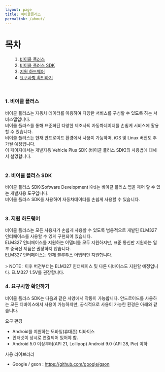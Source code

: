 ```yaml
---
layout: page
title: 비이클플러스
permalink: /about/
---
```


<h1>목차</h1>
 <ul>
	<ol type="1" start="1">
 		<li><a href="#title_1">비이클 플러스</a></li>
		<li><a href="#title_2">비이클 플러스 SDK</a></li>
		<li><a href="#title_3">지원 하드웨어</a></li>
        <li><a href="#title_4">요구사항 확인하기</a></li>
	</ol>
 </ul>
<br>

<h3><div id="title_1">1. 비이클 플러스</div></h3>
비이클 플러스는 자동차 데이터를 이용하여 다양한 서비스를 구성할 수 있도록 하는 서비스앱입니다.<br>
비이클 플러스를 통해 표준화된 다양한 제조사의 자동차데이터를 손쉽게 서비스에 활용할 수 있습니다. <br>
비이클 플러스는 현재 안드로이드 환경에서 사용이 가능하며, iOS 및 Linux 버전도 추가될 예정입니다. <br>
이 페이지에서는 개발자용 Vehicle Plus SDK (비이클 플러스 SDK)의 사용법에 대해서 설명합니다.<br>
<br>

<h3><div id="title_2">2. 비이클 플러스 SDK</div></h3>
비이클 플러스 SDK(Software Development Kit)는 비이클 플러스 앱을 제어 할 수 있는 개발자용 도구입니다.<br>
비이클 플러스 SDK를 사용하여 자동차데이터를 손쉽게 사용할 수 있습니다.
<br>
<br>

<h3><div id="title_3">3. 지원 하드웨어</div></h3>
비이클 플러스는 모든 사용자가 손쉽게 사용할 수 있도록 범용적으로 개발된 ELM327 인터페이스를 사용할 수 있게 구현되어 있습니다. <br> 
ELM327 인터페이스를 지원하는 어댑터를 모두 지원하지만, 표준 통신만 지원하는 일부 중국산 제품은 권장하지 않습니다. <br>
ELM327 인터페이스는 현재 블루투스 어댑터만 지원합니다.<br>
<br>
> NOTE : 이후 버전부터는 ELM327 인터페이스 및 다른 디바이스도 지원할 예정입니다. ELM327 1.5V를 권장합니다.

<br>
<h3><div id="title_4">4. 요구사항 확인하기</div></h3>
비이클 플러스 SDK는 다음과 같은 사양에서 작동이 가능합니다. 안드로이드를 사용하는 모든 디바이스에서 사용이 가능하지만, 공식적으로 사용이 가능한 환경은 아래와 같습니다.

요구 환경
* Android를 지원하는 모바일(휴대폰) 디바이스
* 인터넷이 상시로 연결되어 있어야 함.
* Android 5.0 이상부터(API 21, Lollipop) Android 9.0 (API 28, Pie) 이하

사용 라이브러리
* Google / gson : https://github.com/google/gson

